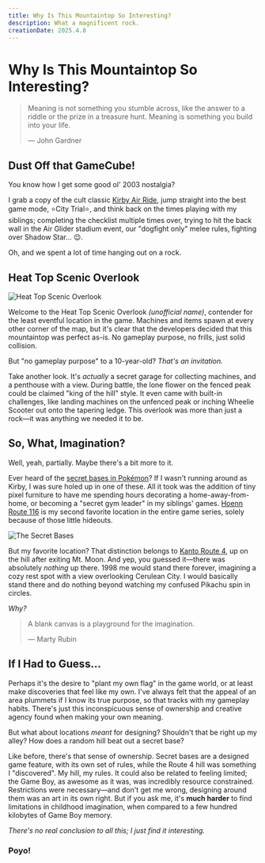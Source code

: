 ```yaml
---
title: Why Is This Mountaintop So Interesting?
description: What a magnificent rock.
creationDate: 2025.4.8
---
```


# Why Is This Mountaintop So Interesting?

> Meaning is not something you stumble across,
> like the answer to a riddle or the prize in a treasure hunt.
> Meaning is something you build into your life.
> 
> — John Gardner

## Dust Off that GameCube!

You know how I get some good ol' 2003 nostalgia?

I grab a copy of the cult classic
[Kirby Air Ride](https://en.wikipedia.org/wiki/Kirby_Air_Ride),
jump straight into the best game mode, ⭐City Trial⭐,
and think back on the times playing with my siblings;
completing the checklist multiple times over,
trying to hit the back wall in the Air Glider stadium event,
our "dogfight only" melee rules,
fighting over Shadow Star... 😌.

Oh, and we spent a lot of time hanging out on a rock.

## Heat Top Scenic Overlook

![Heat Top Scenic Overlook](/assets/images/heat-top.jpg "Heat Top Scenic Overlook")

Welcome to the Heat Top Scenic Overlook _(unofficial name)_,
contender for the least eventful location in the game.
Machines and items spawn at every other corner of the map,
but it's clear that the developers decided that this mountaintop was perfect as-is.
No gameplay purpose, no frills, just solid collision.

But "no gameplay purpose" to a 10-year-old?
_That's an invitation._

Take another look.
It's _actually_ a secret garage for collecting machines,
and a penthouse with a view.
During battle, the lone flower on the fenced peak could be claimed "king of the hill" style.
It even came with built-in challenges,
like landing machines on the unfenced peak or inching Wheelie Scooter out onto the tapering ledge.
This overlook was more than just a rock—it was anything we needed it to be.

## So, What, Imagination?

Well, yeah, partially.
Maybe there's a bit more to it.

Ever heard of the 
[secret bases in Pokémon](https://bulbapedia.bulbagarden.net/wiki/Secret_Base#Generation_III)?
If I wasn't running around as Kirby, I was sure holed up in one of these.
All it took was the addition of tiny pixel furniture
to have me spending hours decorating a home-away-from-home,
or becoming a "secret gym leader" in my siblings' games.
[Hoenn Route 116](https://bulbapedia.bulbagarden.net/wiki/Hoenn_Route_116)
is my second favorite location in the entire game series,
solely because of those little hideouts.

![The Secret Bases](/assets/images/secret-bases-x2.png "The Secret Bases")

But my favorite location? That distinction belongs to
[Kanto Route 4](https://bulbapedia.bulbagarden.net/wiki/Kanto_Route_4#Eastern_segment),
up on the hill after exiting Mt. Moon.
And yep, you guessed it—there was absolutely _nothing_ up there.
1998 me would stand there forever,
imagining a cozy rest spot with a view overlooking Cerulean City.
I would basically stand there and do nothing beyond watching my confused Pikachu spin in circles.

_Why?_

> A blank canvas is a playground for the imagination.
>
> — Marty Rubin

## If I Had to Guess...

Perhaps it's the desire to "plant my own flag" in the game world,
or at least make discoveries that feel like my own.
I've always felt that the appeal of an area plummets if I know its true purpose,
so that tracks with my gameplay habits.
There's just this inconspicuous sense of ownership and creative agency found when making your own meaning.

But what about locations _meant_ for designing?
Shouldn't that be right up my alley?
How does a random hill beat out a secret base?

Like before, there's that sense of ownership.
Secret bases are a designed game feature, with its own set of rules,
while the Route 4 hill was something I "discovered".
My hill, my rules.
It could also be related to feeling limited;
the Game Boy, as awesome as it was, was incredibly resource constrained.
Restrictions were necessary—and don't get me wrong, designing around them was an art in its own right.
But if you ask me, it's **much harder** to find limitations in childhood imagination,
when compared to a few hundred kilobytes of Game Boy memory.

_There's no real conclusion to all this; I just find it interesting._

### Poyo!
